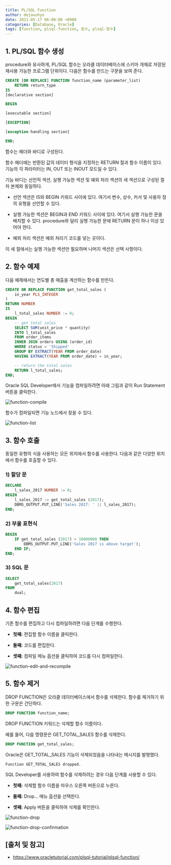 ```yaml
---
title: PL/SQL Function
author: dejavuhyo
date: 2021-05-17 06:00:00 +0900
categories: [Database, Oracle]
tags: [function, plsql-function, 함수, plsql-함수]
---
```


## 1. PL/SQL 함수 생성
procedure와 유사하게, PL/SQL 함수는 오라클 데이터베이스에 스키마 개체로 저장된 재사용 가능한 프로그램 단위이다. 다음은 함수를 만드는 구문을 보여 준다.

```sql
CREATE [OR REPLACE] FUNCTION function_name (parameter_list)
    RETURN return_type
IS
[declarative section]

BEGIN

[executable section]

[EXCEPTION]

[exception-handling section]

END;
```

함수는 헤더와 바디로 구성된다.

함수 헤더에는 반환된 값의 데이터 형식을 지정하는 RETURN 절과 함수 이름이 있다. 기능의 각 파라미터는 IN, OUT 또는 INOUT 모드일 수 있다.

기능 바디는 선언적 섹션, 실행 가능한 섹션 및 예외 처리 섹션의 세 섹션으로 구성된 절차 본체와 동일하다.

* 선언 섹션은 IS와 BEGIN 키워드 사이에 있다. 여기서 변수, 상수, 커서 및 사용자 정의 유형을 선언할 수 있다.

* 실행 가능한 섹션은 BEGIN과 END 키워드 사이에 있다. 여기서 실행 가능한 문을 배치할 수 있다. procedure와 달리 실행 가능한 문에 RETURN 문이 하나 이상 있어야 한다.

* 예외 처리 섹션은 예외 처리기 코드를 넣는 곳이다.

이 세 절에서는 실행 가능한 섹션만 필요하며 나머지 섹션은 선택 사항이다.

## 2. 함수 예제
다음 예제에서는 연도별 총 매출을 계산하는 함수를 만든다.

```sql
CREATE OR REPLACE FUNCTION get_total_sales (
    in_year PLS_INTEGER
)
RETURN NUMBER
IS
    l_total_sales NUMBER := 0;
BEGIN
    -- get total sales
    SELECT SUM(unit_price * quantity)
    INTO l_total_sales
    FROM order_items
    INNER JOIN orders USING (order_id)
    WHERE status = 'Shipped'
    GROUP BY EXTRACT(YEAR FROM order_date)
    HAVING EXTRACT(YEAR FROM order_date) = in_year;

    -- return the total sales
    RETURN l_total_sales;
END;
```

Oracle SQL Developer에서 기능을 컴파일하려면 아래 그림과 같이 Run Statement 버튼을 클릭한다.

![function-compile](/assets/img/2021-05-17-plsql-function/function-compile.png)

함수가 컴파일되면 기능 노드에서 찾을 수 있다.

![function-list](/assets/img/2021-05-17-plsql-function/function-list.png)

## 3. 함수 호출
동일한 유형의 식을 사용하는 모든 위치에서 함수를 사용한다. 다음과 같은 다양한 위치에서 함수를 호출할 수 있다.

### 1) 할당 문

```sql
DECLARE
    l_sales_2017 NUMBER := 0;
BEGIN
    l_sales_2017 := get_total_sales (2017);
    DBMS_OUTPUT.PUT_LINE('Sales 2017: ' || l_sales_2017);
END;
```

### 2) 부울 표현식

```sql
BEGIN
    IF get_total_sales (2017) > 10000000 THEN
        DBMS_OUTPUT.PUT_LINE('Sales 2017 is above target');
    END IF;
END;
```

### 3) SQL 문

```sql
SELECT
    get_total_sales(2017)
FROM
    dual;
```

## 4. 함수 편집
기존 함수를 편집하고 다시 컴파일하려면 다음 단계를 수행한다.

* __첫째:__ 편집할 함수 이름을 클릭한다.

* __둘째:__ 코드를 편집한다.

* __셋째:__ 컴파일 메뉴 옵션을 클릭하여 코드를 다시 컴파일한다.

![function-edit-and-recompile](/assets/img/2021-05-17-plsql-function/function-edit-and-recompile.png)

## 5. 함수 제거
DROP FUNCTION은 오라클 데이터베이스에서 함수를 삭제한다. 함수를 제거하기 위한 구문은 간단하다.

```sql
DROP FUNCTION function_name;
```

DROP FUNCTION 키워드는 삭제할 함수 이름이다.

예를 들어, 다음 명령문은 GET_TOTAL_SALES 함수를 삭제한다.

```sql
DROP FUNCTION get_total_sales;
```

Oracle은 GET_TOTAL_SALES 기능이 삭제되었음을 나타내는 메시지를 발행했다.

```text
Function GET_TOTAL_SALES dropped.
```

SQL Developer를 사용하여 함수를 삭제하려는 경우 다음 단계를 사용할 수 있다.

* __첫째:__ 삭제할 함수 이름을 마우스 오른쪽 버튼으로 누른다.

* __둘째:__ Drop… 메뉴 옵션을 선택한다.

* __셋째:__ Apply 버튼을 클릭하여 삭제를 확인한다.

![function-drop](/assets/img/2021-05-17-plsql-function/function-drop.png)

![function-drop-confirmation](/assets/img/2021-05-17-plsql-function/function-drop-confirmation.png)

## [출처 및 참고]
* <https://www.oracletutorial.com/plsql-tutorial/plsql-function/>
